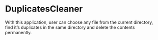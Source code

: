 # DuplicatesCleaner

With this application, user can choose any file from the current directory, find it’s duplicates in the same directory and delete the contents permanently.
